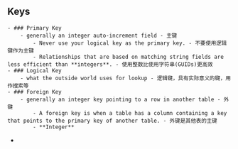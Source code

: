 ## Keys
	- ### Primary Key
		- generally an integer auto-increment field - 主键
			- Never use your logical key as the primary key. - 不要使用逻辑键作为主键
			- Relationships that are based on matching string fields are less efficient than **integers**. - 使用整数比使用字符串(GUIDs)更高效
	- ### Logical Key
		- what the outside world uses for lookup - 逻辑键，具有实际意义的键，用作搜索等
	- ### Foreign Key
		- generally an integer key pointing to a row in another table - 外键
			- A foreign key is when a table has a column containing a key that points to the primary key of another table. - 外键是其他表的主键
			- **Integer**
-